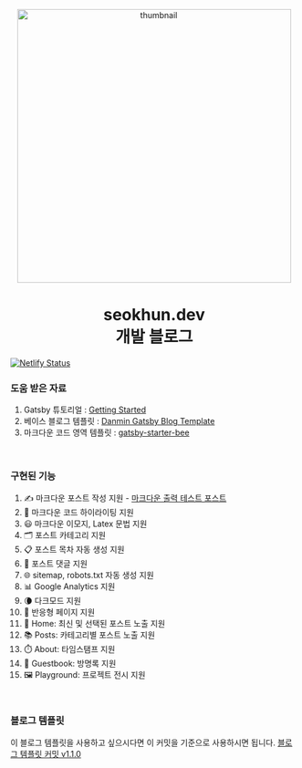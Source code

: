 <p align="center">
<img src="https://github.com/tommya98/blog/assets/63833290/748244a7-7a3d-4118-9a30-8af7a21d16e9" width="480" height="480" alt="thumbnail" />
</p>
<h1 align="center">
  seokhun.dev
  <br/>
  개발 블로그
</h1>

[![Netlify Status](https://api.netlify.com/api/v1/badges/e51b23b8-7fc6-4237-97b4-ad903d05ea43/deploy-status)](https://app.netlify.com/sites/seokhun-dev/deploys)

### 도움 받은 자료
1. Gatsby 튜토리얼 : [Getting Started](https://www.gatsbyjs.com/docs/tutorial/getting-started/)
2. 베이스 블로그 템플릿 : [Danmin Gatsby Blog Template](https://github.com/danmin20/danmin-gatsby-blog-template)
3. 마크다운 코드 영역 템플릿 : [gatsby-starter-bee](https://github.com/JaeYeopHan/gatsby-starter-bee)

<br/>

### 구현된 기능
1. ✍️ 마크다운 포스트 작성 지원 - [마크다운 출력 테스트 포스트](https://seokhun.dev/markdown-test/)
2. 🌟 마크다운 코드 하이라이팅 지원
3. 😃 마크다운 이모지, Latex 문법 지원
7. 🗂️ 포스트 카테고리 지원
8. 📋 포스트 목차 자동 생성 지원
9. 💬 포스트 댓글 지원
10. 🌐 sitemap, robots.txt 자동 생성 지원
11. 📊 Google Analytics 지원
12. 🌘 다크모드 지원
13. 📱 반응형 페이지 지원
14. 🏡 Home: 최신 및 선택된 포스트 노출 지원
15. 📚 Posts: 카테고리별 포스트 노출 지원
16. ⏱️ About: 타임스탬프 지원
17. 📖 Guestbook: 방명록 지원
18. 🖼️ Playground: 프로젝트 전시 지원

<br/>

### 블로그 템플릿
이 블로그 템플릿을 사용하고 싶으시다면 이 커밋을 기준으로 사용하시면 됩니다.
[블로그 템플릿 커밋 v1.1.0](https://github.com/tommya98/blog/tree/cde94ec754063459fc3aaf32badc64def01b6250)
